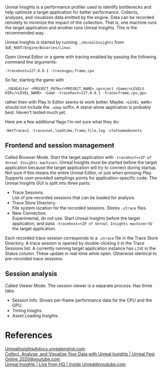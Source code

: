 


Unreal Insights is a performance profiler used to identify bottlenecks and help optimize a target application for better performance.
Collects, analyzes, and visualizes data emitted by the engine.
Data can be recorded remotely to minimize the impact of the collection.
That is, one machine runs the target application and another runs Unreal Insights.
This is the recommended way.

Unreal Insights is started by running `./UnrealInsights` from `$UE_ROOT/Engine/Binaries/Linux`.

Open Unreal Editor or a game with tracing enabled by passing the following command line arguments:
```
-tracehost=127.0.0.1 -trace=gpu,frame,cpu
```

So far, starting the game with
```
./UE4Editor <PROJECT_PATH>/<PROJECT_NAME>.uproject /Game/<LEVELS DIR>/<LEVEL_NAME> -Game -tracehost=127.0.0.1 -trace=frame,cpu,gpu
```
rather then with Play In Editor seems to work better. Maybe.
`<LEVEL_NAME>` should not include the `.umap` suffix.
A stand-alone application is probably best. Haven't tested much yet.


Here are a few additional flags I'm not sure what they do:
```
-NetTrace=1 -trace=net,loadtime,frame,file,log -statnamedevents
```


## Frontend and session management

Called Browser Mode.
Start the target application with `-tracehost=<IP of Unreal Insights machine>`.
Unreal Insights must be started before the target application because the target application will try to connect during startup.
Not sure if this means the entire Unreal Editor, or just when pressing Play.
Supports user-provided samplings points for application-specific code.
The Unreal Insights GUI is split into three parts:
- Trace Sessions.  
    List of pre-recorded sessions that can be loaded for analysis.
- Trace Store Directory.  
    File system location for the recorded sessions. Stores `.utrace` files.
- New Connection.  
    Experimental, do not use. Start Unreal Insights before the target application, and pass `-tracehost=<IP of Unreal Insights machine>` to the target application.

Each recorded trace session corresponds to a `.utrace` file in the Trace Store Directory.
A trace session is opened by double-clicking it in the Trace Sessions list.
A currently running target application instance has `LIVE` in the Status column.
These update in real-time while open.
Otherwise identical to pre-recorded trace sessions.

## Session analysis

Called Viewer Mode.
The session viewer is a separate process.
Has three tabs:
- Session Info.
    Shows per-frame performance data for the CPU and the GPU.
- Timing Insighs.
- Asset Loading Insights.


# References

[UnrealInsights@docs.unrealengine.com](https://docs.unrealengine.com/en-US/Engine/Performance/UnrealInsights/index.html)  
[Collect, Analyze, and Visualize Your Data with Unreal Insights | Unreal Fest Online 2020@youtube.com](https://www.youtube.com/watch?v=Rf6oNkcGmX4)  
[Unreal Insights | Live from HQ | Inside Unreal@youtube.com](https://www.youtube.com/watch?v=TygjPe9XHTw)  
